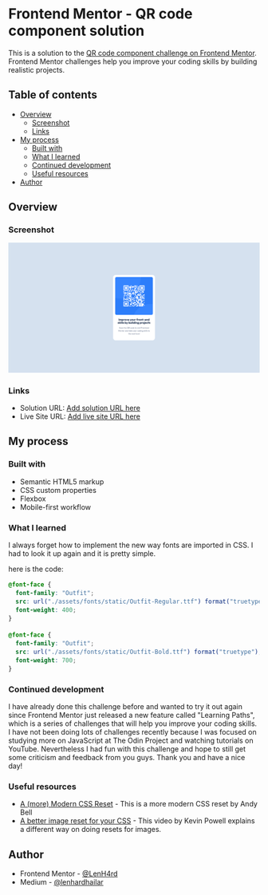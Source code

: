 # Frontend Mentor - QR code component solution

This is a solution to the [QR code component challenge on Frontend Mentor](https://www.frontendmentor.io/challenges/qr-code-component-iux_sIO_H). Frontend Mentor challenges help you improve your coding skills by building realistic projects.

## Table of contents

- [Overview](#overview)
  - [Screenshot](#screenshot)
  - [Links](#links)
- [My process](#my-process)
  - [Built with](#built-with)
  - [What I learned](#what-i-learned)
  - [Continued development](#continued-development)
  - [Useful resources](#useful-resources)
- [Author](#author)

## Overview

### Screenshot

![](./design/screenshot/QR%20code%20component%20screenshot.png)

### Links

- Solution URL: [Add solution URL here](https://github.com/LenH4rd/Learning-Path-QR-code-component.git)
- Live Site URL: [Add live site URL here](https://learning-path-qr-code-component.vercel.app/)

## My process

### Built with

- Semantic HTML5 markup
- CSS custom properties
- Flexbox
- Mobile-first workflow

### What I learned

I always forget how to implement the new way fonts are imported in CSS. I had to look it up again and it is pretty simple.

here is the code:

```css
@font-face {
  font-family: "Outfit";
  src: url("./assets/fonts/static/Outfit-Regular.ttf") format("truetype");
  font-weight: 400;
}

@font-face {
  font-family: "Outfit";
  src: url("./assets/fonts/static/Outfit-Bold.ttf") format("truetype");
  font-weight: 700;
}
```

### Continued development

I have already done this challenge before and wanted to try it out again since Frontend Mentor just released a new feature called "Learning Paths", which is a series of challenges that will help you improve your coding skills. I have not been doing lots of challenges recently because I was focused on studying more on JavaScript at The Odin Project and watching tutorials on YouTube. Nevertheless I had fun with this challenge and hope to still get some criticism and feedback from you guys. Thank you and have a nice day!

### Useful resources

- [A (more) Modern CSS Reset](https://piccalil.li/blog/a-more-modern-css-reset/) - This is a more modern CSS reset by Andy Bell
- [A better image reset for your CSS](https://youtu.be/345V2MU3E_w?si=s1ohqjBEqlAax6kw) - This video by Kevin Powell explains a different way on doing resets for images.

## Author

- Frontend Mentor - [@LenH4rd](https://www.frontendmentor.io/profile/LenH4rd)
- Medium - [@lenhardhailar](https://medium.com/@lenhardhailar)
